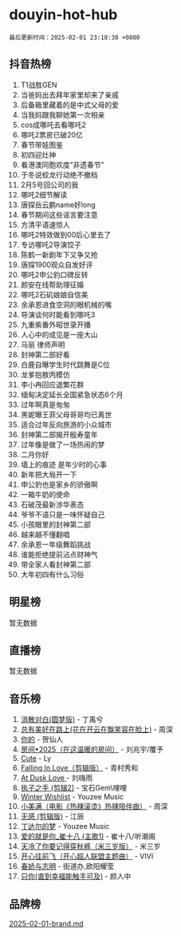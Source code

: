 # douyin-hot-hub

`最后更新时间：2025-02-01 23:18:38 +0800`

## 抖音热榜

1. T1战胜GEN
1. 当爸妈出去拜年家里却来了亲戚
1. 后备箱里藏着的是中式父母的爱
1. 当我妈跟我聊她第一次相亲
1. cos成哪吒去看哪吒2
1. 哪吒2票房已破20亿
1. 春节带娃图鉴
1. 初四迎灶神
1. 看港澳同胞欢度“非遗春节”
1. 于冬说蛟龙行动绝不撤档
1. 2月5号回公司的我
1. 哪吒2细节解读
1. 唐探岳云鹏name好long
1. 春节期间这些谣言要注意
1. 方清平语速惊人
1. 哪吒2特效做到00后心里去了
1. 专访哪吒2导演饺子
1. 陈鹤一新剧年下又争又抢
1. 唐探1900观众自发好评
1. 哪吒2申公豹口碑反转
1. 颜安在线帮助理征婚
1. 哪吒2石矶娘娘自信美
1. 余承恩进食空洞的眼机械的嘴
1. 导演谈何时能看到哪吒3
1. 九重紫番外昭世录开播
1. 人心中的成见是一座大山
1. 马丽 律师声明
1. 封神第二部好看
1. 白鹿自曝学生时代跳舞是C位
1. 龙爹抱敖丙模仿
1. 李小冉回应退繁花群
1. 缅甸决定延长全国紧急状态6个月
1. 过年啊真是匆匆
1. 黑妮曝王菲父母哥哥均已离世
1. 适合过年反向旅游的小众城市
1. 封神第二部揭开殷寿童年
1. 过年像是做了一场热闹的梦
1. 二月你好
1. 墙上的痕迹 是年少时的心事
1. 新年把大局开一下
1. 申公豹也是家乡的骄傲啊
1. 一箱牛奶的使命
1. 石破茂最新涉华表态
1. 爷爷不语只是一味怀疑自己
1. 小孩眼里的封神第二部
1. 越来越不懂翻唱
1. 余承恩一年级舞蹈挑战
1. 谁能拒绝提前沾点财神气
1. 带全家人看封神第二部
1. 大年初四有什么习俗

## 明星榜

暂无数据

## 直播榜

暂无数据

## 音乐榜

1. [消散对白(圆梦版)](https://sf5-hl-cdn-tos.douyinstatic.com/obj/tos-cn-ve-2774/og4jB5I5IizzoZVAAAzWgBMAsMDWoArfwBOiFs) - 丁禹兮
1. [总有美好在路上(花在开云在飘笑容在脸上)](https://sf5-hl-cdn-tos.douyinstatic.com/obj/tos-cn-ve-2774/oU5u7NwtfBIvaNhoQBszOvAlRiAoiWAVVyBMq4) - 周深
1. [你的](https://sf5-hl-cdn-tos.douyinstatic.com/obj/tos-cn-ve-2774/oYuIeKf42jB7sEV6B2upMdpYAgfrQWj0FeRegh) - 贺仙人
1. [房间•2025（在这温暖的房间）](https://sf5-hl-cdn-tos.douyinstatic.com/obj/tos-cn-ve-2774/oMzJcnT8BgIetASeBfwfEeBQVNfACiCifhfZP7g) - 刘兆宇/覆予
1. [Cute](https://sf5-hl-cdn-tos.douyinstatic.com/obj/tos-cn-ve-2774/o4IbIzHWKAAB4wsS5qMBRiiAlEBGTpQRNfFvuo) - Ly
1. [Falling In Love（剪辑版）](https://sf5-hl-cdn-tos.douyinstatic.com/obj/tos-cn-ve-2774/o8ajpA8zzgBPahbBIO8AcKGBLJezFCRd1wfP9f) - 青村秀和
1. [ At Dusk  Love ](https://sf5-hl-cdn-tos.douyinstatic.com/obj/tos-cn-ve-2774/o8CrpCf5CaYgI4ZrtQgMQAFEfuGqNnRSDQAPBc) - 刘嗨雨
1. [执子之手 (剪辑2)](https://sf5-hl-cdn-tos.douyinstatic.com/obj/tos-cn-ve-2774/oUoZLQjCc31XzqsBnBQUNgeKtYPBcgbFDwtfcu) - 宝石Gem\哩哩
1. [Winter Wishlist](https://sf5-hl-cdn-tos.douyinstatic.com/obj/tos-cn-ve-2774/oIIgUOeamCFCVAzxN6MFRLIBlLGpUqQxeeHrLE) - Youzee Music
1. [小美满（电影《热辣滚烫》热辣陪伴曲）](https://sf5-hl-cdn-tos.douyinstatic.com/obj/tos-cn-ve-2774/o0GAn2lSgfZIDUgtevCGDQYnFg4CwnrBaxbTZL) - 周深
1. [无感 (剪辑版)](https://sf5-hl-cdn-tos.douyinstatic.com/obj/tos-cn-ve-2774/o0eIsUzJBDlQaQFC5OFlgbMEZC1TFYBftOBn6p) - 江辰
1. [丁达尔的梦](https://sf5-hl-cdn-tos.douyinstatic.com/obj/tos-cn-ve-2774/oMU3WirUZBVQkAC9ccG5P2IQirziZM2RTInUY) - Youzee Music
1. [爱的就是你_崔十八 (主歌1)](https://sf5-hl-cdn-tos.douyinstatic.com/obj/tos-cn-ve-2774/oI5BO5DhFZ6UTcNCnZaOCBLtZ7WIMQGfgnXf5E) - 崔十八/听潮阁
1. [天冷了你要记得穿秋裤（米三岁版）](https://sf5-hl-cdn-tos.douyinstatic.com/obj/tos-cn-ve-2774/oQlIwVIDWiZ6BQilAorS7MA0AgCkQDvcZAdm1) - 米三岁
1. [开心往前飞（开心超人联盟主题曲）](https://sf5-hl-cdn-tos.douyinstatic.com/obj/tos-cn-ve-2774/9d8fb7c82cf1421fb93a9fe925275e0a) - VIVI
1. [春娇与志明](https://sf5-hl-cdn-tos.douyinstatic.com/obj/tos-cn-ve-2774/e530d8fceb7044b39707d7f9ff54add1) - 街道办,欧阳耀莹
1. [只你(直到幸福能触手可及)](https://sf5-hl-cdn-tos.douyinstatic.com/obj/tos-cn-ve-2774/o0lBkRDzFTeaVSUz3ZZSCBVtZ5DIMQGfgmEAuE) - 颜人中

## 品牌榜

[2025-02-01-brand.md](2025-02-01-brand.md)
